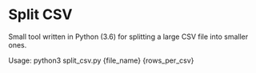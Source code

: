 # Split CSV
Small tool written in Python (3.6) for splitting a large CSV file into smaller ones.

Usage: python3 split_csv.py {file_name} {rows_per_csv}
